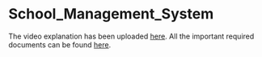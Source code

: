 # School_Management_System

The video explanation has been uploaded [here](https://drive.google.com/file/d/1J3Mg4cnoR4ezO_9sWeBPdt85VcUNzRya/view?usp=sharing).
All the important required documents can be found [here](https://drive.google.com/drive/folders/121OgujbWx0codiVHx2NfUBOChM3QfcHE?usp=sharing).
